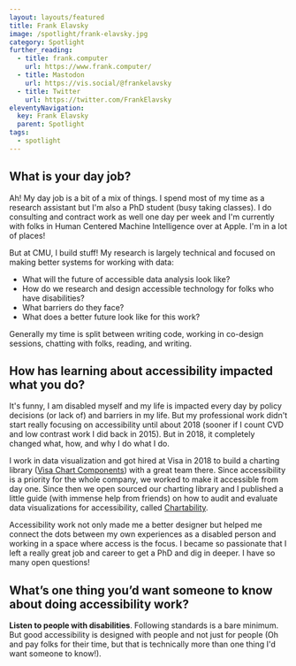 ```yaml
---
layout: layouts/featured
title: Frank Elavsky
image: /spotlight/frank-elavsky.jpg
category: Spotlight
further_reading:
  - title: frank.computer
    url: https://www.frank.computer/
  - title: Mastodon
    url: https://vis.social/@frankelavsky
  - title: Twitter
    url: https://twitter.com/FrankElavsky
eleventyNavigation:
  key: Frank Elavsky
  parent: Spotlight
tags:
  - spotlight
---
```


## What is your day job?

Ah! My day job is a bit of a mix of things. I spend most of my time as a research assistant but I'm also a PhD student (busy taking classes). I do consulting and contract work as well one day per week and I'm currently with folks in Human Centered Machine Intelligence over at Apple. I'm in a lot of places!

But at CMU, I build stuff! My research is largely technical and focused on making better systems for working with data:

- What will the future of accessible data analysis look like?
- How do we research and design accessible technology for folks who have disabilities? 
- What barriers do they face?
- What does a better future look like for this work?

Generally my time is split between writing code, working in co-design sessions, chatting with folks, reading, and writing.


## How has learning about accessibility impacted what you do?

It's funny, I am disabled myself and my life is impacted every day by policy decisions (or lack of) and barriers in my life. But my professional work didn't start really focusing on accessibility until about 2018 (sooner if I count CVD and low contrast work I did back in 2015). But in 2018, it completely changed what, how, and why I do what I do.

I work in data visualization and got hired at Visa in 2018 to build a charting library ([Visa Chart Components](https://developer.visa.com/pages/chart-components)) with a great team there. Since accessibility is a priority for the whole company, we worked to make it accessible from day one. Since then we open sourced our charting library and I published a little guide (with immense help from friends) on how to audit and evaluate data visualizations for accessibility, called [Chartability](https://chartability.github.io/POUR-CAF/).

Accessibility work not only made me a better designer but helped me connect the dots between my own experiences as a disabled person and working in a space where access is the focus. I became so passionate that I left a really great job and career to get a PhD and dig in deeper. I have so many open questions!


## What’s one thing you’d want someone to know about doing accessibility work?

<strong>Listen to people with disabilities</strong>. Following standards is a bare minimum. But good accessibility is designed with people and not just for people (Oh and pay folks for their time, but that is technically more than one thing I'd want someone to know!).
